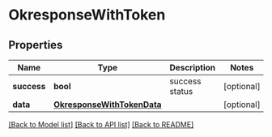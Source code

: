 # OkresponseWithToken

## Properties
Name | Type | Description | Notes
------------ | ------------- | ------------- | -------------
**success** | **bool** | success status | [optional] 
**data** | [**OkresponseWithTokenData**](OkresponseWithTokenData.md) |  | [optional] 

[[Back to Model list]](../README.md#documentation-for-models) [[Back to API list]](../README.md#documentation-for-api-endpoints) [[Back to README]](../README.md)

